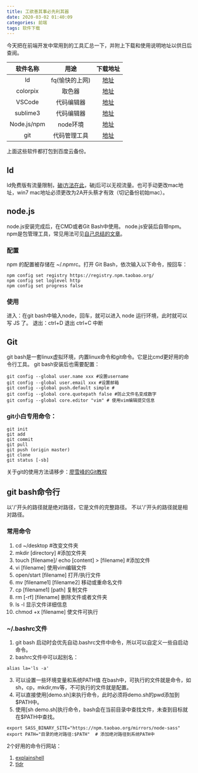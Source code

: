 ```yaml
---
title: 工欲善其事必先利其器
date: 2020-03-02 01:40:09
categories: 前端
tags: 软件下载
---
```

今天把在前端开发中常用到的工具汇总一下，并附上下载和使用说明地址以供日后查阅。

|软件名称|用途|下载地址|
|:-----:|:--:|:-----:|
|ld|fq(愉快的上网)|[地址](https://getlantern.org/zh_CN/index.html)|
|colorpix|取色器|[地址](https://colorpix.en.softonic.com/)|
|VSCode|代码编辑器|[地址](https://code.visualstudio.com/)|
|sublime3|代码编辑器|[地址](https://www.sublimetext.com/)|
|Node.js/npm|node环境|[地址](https://nodejs.org/en/)|
|git|代码管理工具|[地址](https://git-scm.com/downloads)|

上面这些软件都打包到百度云备份。
## ld
ld免费版有流量限制，[破j方法在此](https://github.com/YoulianBoshi/lantern-vpn)，破j后可以无视流量。也可手动更改mac地址，win7 mac地址必须更改为2A开头蔡才有效（切记备份初始mac）。

## node.js
node.js安装完成后，在CMD或者Git Bash中使用。
node.js安装后自带npm。npm是包管理工具，常见用法可见[自己总结的文章](/2019/10/30/npm常用的命令)。
### 配置
npm 的配置被存储在 ~/.npmrc。打开 Git Bash，依次输入以下命令，按回车：
```
npm config set registry https://registry.npm.taobao.org/
npm config set loglevel http
npm config set progress false

```
### 使用
进入：在git bash中输入node，回车，就可以进入 node 运行环境，此时就可以写 JS 了。
退出：ctrl+D 退出           ctrl+C 中断

## Git
git bash是一套linux虚拟环境，内置linux命令和git命令。它是比cmd更好用的命令行工具。
git bash安装后也需要配置：
```
git config --global user.name xxx #设置username
git config --global user.email xxx #设置邮箱
git config --global push.default simple # 
git config --global core.quotepath false #防止文件名变成数字
git config --global core.editor "vim" # 使用vim编辑提交信息
```
### git小白专用命令：
```
git init
git add
git commit
git pull
git push (origin master)
git clone
git status [-sb]
```
关于git的使用方法请移步：[廖雪峰的Git教程](https://www.liaoxuefeng.com/wiki/896043488029600)

## git bash命令行
以'/'开头的路径就是绝对路径，它是文件的完整路径。
不以'/'开头的路径就是相对路径。
### 常用命令
1. cd ~/desktop   #改变文件夹
2. mkdir [directory] #添加文件夹
3. touch [filename]/ echo [content] > [filename] #添加文件
4. vi [filename] 使用vim编辑文件
5. open/start [filename] 打开/执行文件
6. mv [filename1] [filename2] 移动或重命名文件
7. cp [filename1] [path] 复制文件
8. rm [-rf] [filename] 删除文件或者文件夹
9. ls -l  显示文件详细信息
10. chmod +x [filename] 使文件可执行

### ~/.bashrc文件
1. git bash 启动时会优先自动.bashrc文件中命令，所以可以自定义一些自启动命令。
2. bashrc文件中可以起别名：
``` 
alias la='ls -a'
```

3. 可以设置一些环境变量和系统PATH值
在bash中，可执行的文件就是命令，如sh，cp，mkdir,mv等，不可执行的文件就是配置。
1. 可以直接使用[demo.sh]来执行命令，此时必须将demo.sh的pwd添加到$PATH中。
2. 使用[sh demo.sh]执行命令，bash会在当前目录中查找文件，未查到目标就在$PATH中查找。

```
export SASS_BINARY_SITE="https://npm.taobao.org/mirrors/node-sass"
export PATH="目录的绝对路径:$PATH"  # 添加绝对路径到系统PATH中
```
2个好用的命令行网站：
1. [explainshell](https://explainshell.com/)
2. [tldr](https://github.com/tldr-pages/tldr)
